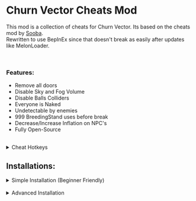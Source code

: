 # Churn Vector Cheats Mod

This mod is a collection of cheats for Churn Vector. Its based on the cheats mod by [Sooba](https://steamcommunity.com/id/Soobas).  
Rewritten to use BepInEx since that doesn't break as easily after updates like MelonLoader.

<br />

### Features:

- Remove all doors
- Disable Sky and Fog Volume
- Disable Balls Colliders
- Everyone is Naked
- Undetectable by enemies
- 999 BreedingStand uses before break
- Decrease/Increase Inflation on NPC's
- Fully Open-Source

<br />

<details>
    <summary>Cheat Hotkeys</summary>

    Num1 or Alt+1 = Remove all doors
    Num2 or Alt+2 = Disable Fog and Sky
    Num3 or Alt+3 = Disable Balls Colliders
    Num4 or Alt+4 = Everyone is naked
    Num5 or Alt+5 = Invisibility
    Num6 or Alt+6 = Decrease inflation's
    Num7 or Alt+7 = Increase Inflation's
    Num8 or Alt+8 = 999 BreedingStand uses before break

</details>

## Installations:

<details>
<summary>Simple Installation (Beginner Friendly)</summary>
This is for people who are overwhelmed or quickly confused with these kinds of things.

### **Prerequisites:**
- Latest Game from [here](https://steamcommunity.com/app/2686900) or [here](https://f95zone.to/threads/churn-vector-patch-1807e40f-hotfix-naelstrof.188648)
- Latest Mod from [here](https://github.com/Official-Husko/Churn-Vector-Cheats/releases/latest) (ChurnVectorCheats_All_In_One.zip)

1. Open [ChurnVectorCheats_All_In_One.zip](https://github.com/Official-Husko/Churn-Vector-Cheats/releases/latest)
2. Extract the contents of the zip into your game folder where the exe is.

![gif](https://i.imgur.com/fdEVTA0.gif)

3. Play the game and use the cheats.

</details>

<br />

<details>
<summary>Advanced Installation</summary>

### Prerequisites:

- Latest Game from [here](https://steamcommunity.com/app/2686900) or [here](https://f95zone.to/threads/churn-vector-patch-1807e40f-hotfix-naelstrof.188648)
- [BepInEx 5](https://github.com/BepInEx/BepInEx/releases/download/v5.4.22/BepInEx_x64_5.4.22.0.zip)
- Latest Mod from [here](https://github.com/Official-Husko/Churn-Vector-Cheats/releases/latest) (ChurnVectorCheats.zip)

1. Unpack BepInEx 5 and throw the files into the game folder where the exe is.
![image1](https://i.imgur.com/dXdEVWK.png)

2. Run the game to generate necessary files.
3. Open **ChurnVectorCheats.zip** and move the BepInEx folder into the game folder where the exe is. ***Yes to Overwrite prompt.***
4. Run the game and use the cheats.

</details>